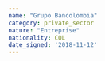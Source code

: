 ```yaml
---
name: "Grupo Bancolombia"
category: private_sector
nature: "Entreprise"
nationality: COL
date_signed: '2018-11-12'
---
```

    